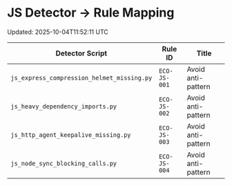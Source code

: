 # JS Detector → Rule Mapping
Updated: 2025-10-04T11:52:11 UTC

| Detector Script | Rule ID | Title |
|---|---|---|
| `js_express_compression_helmet_missing.py` | `ECO-JS-001` | Avoid anti-pattern |
| `js_heavy_dependency_imports.py` | `ECO-JS-002` | Avoid anti-pattern |
| `js_http_agent_keepalive_missing.py` | `ECO-JS-003` | Avoid anti-pattern |
| `js_node_sync_blocking_calls.py` | `ECO-JS-004` | Avoid anti-pattern |
